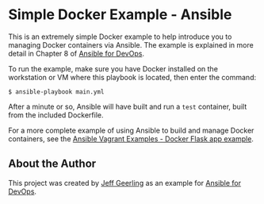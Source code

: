 # Simple Docker Example - Ansible

This is an extremely simple Docker example to help introduce you to managing Docker containers via Ansible. The example is explained in more detail in Chapter 8 of [Ansible for DevOps](https://www.ansiblefordevops.com/).

To run the example, make sure you have Docker installed on the workstation or VM where this playbook is located, then enter the command:

    $ ansible-playbook main.yml

After a minute or so, Ansible will have built and run a `test` container, built from the included Dockerfile.

For a more complete example of using Ansible to build and manage Docker containers, see the [Ansible Vagrant Examples - Docker Flask app example](https://github.com/geerlingguy/ansible-vagrant-examples/tree/master/docker).

## About the Author

This project was created by [Jeff Geerling](http://www.jeffgeerling.com/) as an example for [Ansible for DevOps](https://www.ansiblefordevops.com/).

